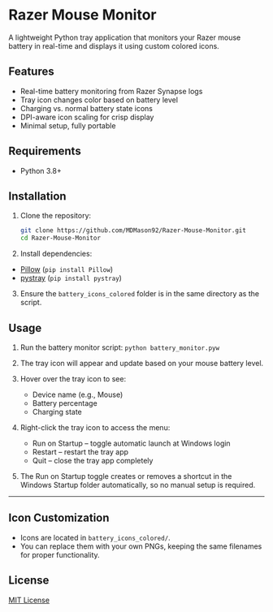 # Razer Mouse Monitor

A lightweight Python tray application that monitors your Razer mouse battery in real-time and displays it using custom colored icons.

## Features

- Real-time battery monitoring from Razer Synapse logs
- Tray icon changes color based on battery level
- Charging vs. normal battery state icons
- DPI-aware icon scaling for crisp display
- Minimal setup, fully portable

## Requirements

- Python 3.8+


## Installation

1. Clone the repository:
   ```bash
   git clone https://github.com/MDMason92/Razer-Mouse-Monitor.git
   cd Razer-Mouse-Monitor
   ```
2. Install dependencies:

- [Pillow](https://pillow.readthedocs.io/) (`pip install Pillow`)
- [pystray](https://pypi.org/project/pystray/) (`pip install pystray`)


3. Ensure the `battery_icons_colored` folder is in the same directory as the script.

## Usage

1. Run the battery monitor script:
`python battery_monitor.pyw`

2. The tray icon will appear and update based on your mouse battery level.

3. Hover over the tray icon to see:
   - Device name (e.g., Mouse)  
   - Battery percentage  
   - Charging state

4. Right-click the tray icon to access the menu:
   - Run on Startup – toggle automatic launch at Windows login  
   - Restart – restart the tray app  
   - Quit – close the tray app completely

5. The Run on Startup toggle creates or removes a shortcut in the Windows Startup folder automatically, so no manual setup is required.

---

## Icon Customization

- Icons are located in `battery_icons_colored/`.
- You can replace them with your own PNGs, keeping the same filenames for proper functionality.

## License

[MIT License](LICENSE)
